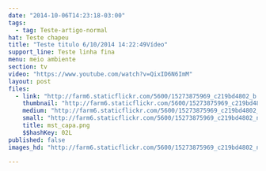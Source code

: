 ```yaml
---
date: "2014-10-06T14:23:18-03:00"
tags:
  - tag: Teste-artigo-normal
hat: Teste chapeu
title: "Teste titulo 6/10/2014 14:22:49Vídeo"
support_line: Teste linha fina
menu: meio ambiente
section: tv
video: "https://www.youtube.com/watch?v=QixID6N6ImM"
layout: post
files:
  - link: "http://farm6.staticflickr.com/5600/15273875969_c219bd4802_b.jpg"
    thumbnail: "http://farm6.staticflickr.com/5600/15273875969_c219bd4802_t.jpg"
    medium: "http://farm6.staticflickr.com/5600/15273875969_c219bd4802_z.jpg"
    small: "http://farm6.staticflickr.com/5600/15273875969_c219bd4802_n.jpg"
    title: mst_capa.png
    $$hashKey: 02L
published: false
images_hd: "http://farm6.staticflickr.com/5600/15273875969_c219bd4802_n.jpg"

---
```

